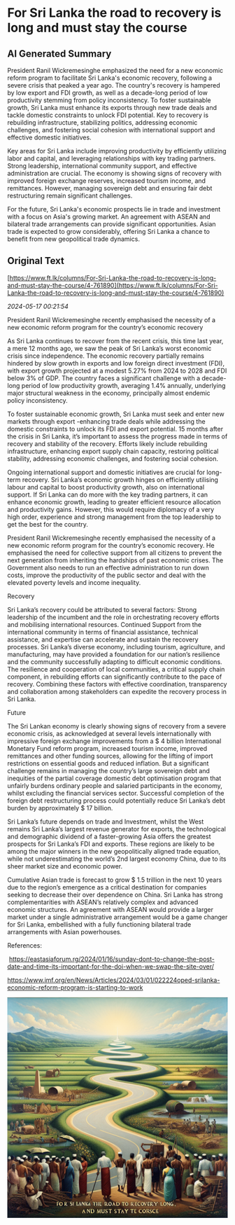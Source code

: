 # For Sri Lanka the road to recovery is long and must stay the course

## AI Generated Summary

President Ranil Wickremesinghe emphasized the need for a new economic reform program to facilitate Sri Lanka's economic recovery, following a severe crisis that peaked a year ago. The country's recovery is hampered by low export and FDI growth, as well as a decade-long period of low productivity stemming from policy inconsistency. To foster sustainable growth, Sri Lanka must enhance its exports through new trade deals and tackle domestic constraints to unlock FDI potential. Key to recovery is rebuilding infrastructure, stabilizing politics, addressing economic challenges, and fostering social cohesion with international support and effective domestic initiatives.

Key areas for Sri Lanka include improving productivity by efficiently utilizing labor and capital, and leveraging relationships with key trading partners. Strong leadership, international community support, and effective administration are crucial. The economy is showing signs of recovery with improved foreign exchange reserves, increased tourism income, and remittances. However, managing sovereign debt and ensuring fair debt restructuring remain significant challenges.

For the future, Sri Lanka's economic prospects lie in trade and investment with a focus on Asia's growing market. An agreement with ASEAN and bilateral trade arrangements can provide significant opportunities. Asian trade is expected to grow considerably, offering Sri Lanka a chance to benefit from new geopolitical trade dynamics.

## Original Text

[https://www.ft.lk/columns/For-Sri-Lanka-the-road-to-recovery-is-long-and-must-stay-the-course/4-761890](https://www.ft.lk/columns/For-Sri-Lanka-the-road-to-recovery-is-long-and-must-stay-the-course/4-761890)

*2024-05-17 00:21:54*

President Ranil Wickremesinghe recently emphasised the necessity of a new economic reform program for the country’s economic recovery

As Sri Lanka continues to recover from the recent crisis, this time last year, a mere 12 months ago, we saw the peak of Sri Lanka’s worst economic crisis since independence. The economic recovery partially remains hindered by slow growth in exports and low foreign direct investment (FDI), with export growth projected at a modest 5.27% from 2024 to 2028 and FDI below 3% of GDP. The country faces a significant challenge with a decade-long period of low productivity growth, averaging 1.4% annually, underlying major structural weakness in the economy, principally almost endemic policy inconsistency. 

To foster sustainable economic growth, Sri Lanka must seek and enter new markets through export -enhancing trade deals while addressing the domestic constraints to unlock its FDI and export potential. 15 months after the crisis in Sri Lanka, it’s important to assess the progress made in terms of recovery and stability of the recovery. Efforts likely include rebuilding infrastructure, enhancing export supply chain capacity, restoring political stability, addressing economic challenges, and fostering social cohesion.

Ongoing international support and domestic initiatives are crucial for long-term recovery. Sri Lanka’s economic growth hinges on efficiently utilising labour and capital to boost productivity growth, also on international support. If Sri Lanka can do more with the key trading partners, it can enhance economic growth, leading to greater efficient resource allocation and productivity gains. However, this would require diplomacy of a very high order, experience and strong management from the top leadership to get the best for the country. 

President Ranil Wickremesinghe recently emphasised the necessity of a new economic reform program for the country’s economic recovery. He emphasised the need for collective support from all citizens to prevent the next generation from inheriting the hardships of past economic crises. The Government also needs to run an effective administration to run down costs, improve the productivity of the public sector and deal with the elevated poverty levels and income inequality.

Recovery 

Sri Lanka’s recovery could be attributed to several factors: Strong leadership of the incumbent and the role in orchestrating recovery efforts and mobilising international resources. Continued Support from the international community in terms of financial assistance, technical assistance, and expertise can accelerate and sustain the recovery processes. Sri Lanka’s diverse economy, including tourism, agriculture, and manufacturing, may have provided a foundation for our nation’s resilience and the community successfully adapting to difficult economic conditions. The resilience and cooperation of local communities, a critical supply chain component, in rebuilding efforts can significantly contribute to the pace of recovery. Combining these factors with effective coordination, transparency and collaboration among stakeholders can expedite the recovery process in Sri Lanka.

Future

The Sri Lankan economy is clearly showing signs of recovery from a severe economic crisis, as acknowledged at several levels internationally with impressive foreign exchange improvements from a $ 4 billion International Monetary Fund reform program, increased tourism income, improved remittances and other funding sources, allowing for the lifting of import restrictions on essential goods and reduced inflation. But a significant challenge remains in managing the country’s large sovereign debt and inequities of the partial coverage domestic debt optimisation program that unfairly burdens ordinary people and salaried participants in the economy, whilst excluding the financial services sector. Successful completion of the foreign debt restructuring process could potentially reduce Sri Lanka’s debt burden by approximately $ 17 billion. 

Sri Lanka’s future depends on trade and Investment, whilst the West remains Sri Lanka’s largest revenue generator for exports, the technological and demographic dividend of a faster-growing Asia offers the greatest prospects for Sri Lanka’s FDI and exports. These regions are likely to be among the major winners in the new geopolitically aligned trade equation, while not underestimating the world’s 2nd largest economy China, due to its sheer market size and economic power. 

Cumulative Asian trade is forecast to grow $ 1.5 trillion in the next 10 years due to the region’s emergence as a critical destination for companies seeking to decrease their over dependence on China. Sri Lanka has strong complementarities with ASEAN’s relatively complex and advanced economic structures. An agreement with ASEAN would provide a larger market under a single administrative arrangement would be a game changer for Sri Lanka, embellished with a fully functioning bilateral trade arrangements with Asian powerhouses.

References:

 https://eastasiaforum.rg/2024/01/16/sunday-dont-to-change-the-post-date-and-time-its-important-for-the-doi-when-we-swap-the-site-over/

https://www.imf.org/en/News/Articles/2024/03/01/022224oped-srilanka-economic-reform-program-is-starting-to-work


![AI Image](ai_image.png)
